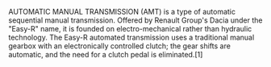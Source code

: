 AUTOMATIC MANUAL TRANSMISSION (AMT) is a type of automatic sequential manual transmission. Offered by Renault Group's Dacia under the "Easy-R" name, it is founded on electro-mechanical rather than hydraulic technology. The Easy-R automated transmission uses a traditional manual gearbox with an electronically controlled clutch; the gear shifts are automatic, and the need for a clutch pedal is eliminated.[1]
